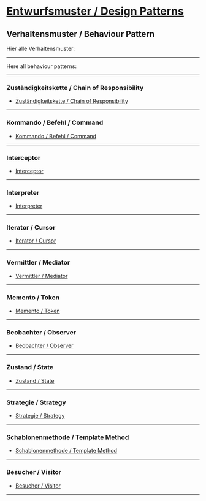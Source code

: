 # [Entwurfsmuster / Design Patterns](https://github.com/mschoeffel/DesignPattern)
## Verhaltensmuster / Behaviour Pattern

Hier alle Verhaltensmuster:

---

Here all behaviour patterns:

---
### Zuständigkeitskette / Chain of Responsibility

* [Zuständigkeitskette / Chain of Responsibility](https://github.com/mschoeffel/DesignPattern/tree/master/src/verhaltensmuster/zustaendigkeitskette)
---
### Kommando / Befehl / Command

* [Kommando / Befehl / Command](https://github.com/mschoeffel/DesignPattern/tree/master/src/verhaltensmuster/kommando)
---
### Interceptor

* [Interceptor](https://github.com/mschoeffel/DesignPattern/tree/master/src/verhaltensmuster/interceptor)
---
### Interpreter

* [Interpreter](https://github.com/mschoeffel/DesignPattern/tree/master/src/verhaltensmuster/interpreter)
---
### Iterator / Cursor

* [Iterator / Cursor](https://github.com/mschoeffel/DesignPattern/tree/master/src/verhaltensmuster/iterator)
---
### Vermittler / Mediator

* [Vermittler / Mediator](https://github.com/mschoeffel/DesignPattern/tree/master/src/verhaltensmuster/vermittler)
---
### Memento / Token

* [Memento / Token](https://github.com/mschoeffel/DesignPattern/tree/master/src/verhaltensmuster/memento)
---
### Beobachter / Observer

* [Beobachter / Observer](https://github.com/mschoeffel/DesignPattern/tree/master/src/verhaltensmuster/beobachter)
---
### Zustand / State

* [Zustand / State](https://github.com/mschoeffel/DesignPattern/tree/master/src/verhaltensmuster/zustand)
---
### Strategie / Strategy

* [Strategie / Strategy](https://github.com/mschoeffel/DesignPattern/tree/master/src/verhaltensmuster/strategie)
---
### Schablonenmethode / Template Method

* [Schablonenmethode / Template Method](https://github.com/mschoeffel/DesignPattern/tree/master/src/verhaltensmuster/schablone)
---
### Besucher / Visitor

* [Besucher / Visitor](https://github.com/mschoeffel/DesignPattern/tree/master/src/verhaltensmuster/besucher)
---